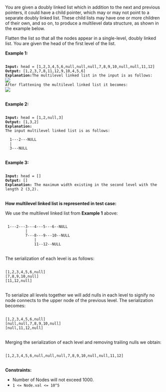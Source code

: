 You are given a doubly linked list which in addition to the next and previous pointers, it could have a child pointer, which may or may not point to a separate doubly linked list. These child lists may have one or more children of their own, and so on, to produce a multilevel data structure, as shown in the example below.

Flatten the list so that all the nodes appear in a single-level, doubly linked list. You are given the head of the first level of the list.

**Example 1:**
<pre>
<code>
<b>Input:</b> head = [1,2,3,4,5,6,null,null,null,7,8,9,10,null,null,11,12]
<b>Output:</b> [1,2,3,7,8,11,12,9,10,4,5,6]
<b>Explanation:</b>The multilevel linked list in the input is as follows:
<img src="https://assets.leetcode.com/uploads/2018/10/12/multilevellinkedlist.png"/>
After flattening the multilevel linked list it becomes:
<img src="https://assets.leetcode.com/uploads/2018/10/12/multilevellinkedlistflattened.png" />
</code>
</pre>

**Example 2:**
<pre>
<code>
<b>Input:</b> head = [1,2,null,3]
<b>Output:</b> [1,3,2]
<b>Explanation:</b>
The input multilevel linked list is as follows:

  1---2---NULL
  |
  3---NULL
</code>
</pre>

**Example 3:**
<pre>
<code>
<b>Input:</b> head = []
<b>Output:</b> []
<b>Explanation:</b> The maximum width existing in the second level with the length 2 (3,2).
</code>
</pre>

**How multilevel linked list is represented in test case:**

We use the multilevel linked list from  **Example 1**  above:
<pre>
<code>
 1---2---3---4---5---6--NULL
         |
         7---8---9---10--NULL
             |
             11--12--NULL
</code>
</pre>

The serialization of each level is as follows:
<pre>
<code>
[1,2,3,4,5,6,null]
[7,8,9,10,null]
[11,12,null]
</code>
</pre>

To serialize all levels together we will add nulls in each level to signify no node connects to the upper node of the previous level. The serialization becomes:
<pre>
<code>
[1,2,3,4,5,6,null]
[null,null,7,8,9,10,null]
[null,11,12,null]
</code>
</pre>

Merging the serialization of each level and removing trailing nulls we obtain:
<pre>
<code>
[1,2,3,4,5,6,null,null,null,7,8,9,10,null,null,11,12]
</code>
</pre>

**Constraints:**

-   Number of Nodes will not exceed 1000.
-   `1 <= Node.val <= 10^5`
